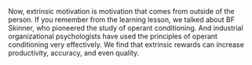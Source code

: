 Now, extrinsic motivation is motivation that comes from outside of the person.
If you remember from the learning lesson, we talked about BF Skinner, who
pioneered the study of operant conditioning. And industrial organizational
psychologists have used the principles of operant conditioning very
effectively. We find that extrinsic rewards can increase productivity,
accuracy, and even quality.
